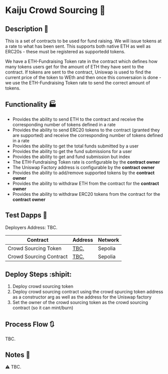 # Kaiju Crowd Sourcing :couple:

## Description :page_with_curl:

This is a set of contracts to be used for fund raising. We will issue tokens at a rate to what has been sent. This supports both native ETH as well as ERC20s - these must be registered as supportedd tokens.

We have a ETH-Fundraising Token rate in the contract which defines how many tokens users get for the amount of ETH they have sent to the contract. If tokens are sent to the contract, Uniswap is used to find the current price of the token to WEth and then once this conversaion is done - we use the ETH-Fundraising Token rate to send the correct amount of tokens. 

## Functionality :factory:

- Provides the ability to send ETH to the contract and receive the corresponding number of tokens defined in a rate
- Provides the ability to send ERC20 tokens to the contract (granted they are supported) and receive the corresponding number of tokens defined in a rate
- Provides the ability to get the total funds submitted by a user
- Provides the ability to get the fund submissions for a user
- Provides the ability to get and fund submission but index
- The ETH-Fundraising Token rate is configurable by the <b>contract owner</b>
- The Uniswap Factory address is configurable by the <b>contract owner</b>
- Provides the ability to add/remove supported tokens by the <b>contract owner</b>
- Provides the ability to withdraw ETH from the contract for the <b>contract owner</b>
- Provides the ability to withdraw ERC20 tokens from the contract for the <b>contract owner</b>

## Test Dapps :construction:

Deployers Address: TBC.

| Contract      | Address       | Network       |
| ------------- | ------------- | ------------- |
| Crowd Sourcing Token | [TBC.](https://sepolia.etherscan.io/address/TBC.#code)     | Sepolia       | 
| Crowd Sourcing Contract | [TBC.](https://sepolia.etherscan.io/address/TBC.#code)     | Sepolia       | 

## Deploy Steps :shipit:

1. Deploy crowd sourcing token
2. Deploy crowd sourcing contract using the crowd spurcing token address as a constructor arg as well as the address for the Uniswap factory
3. Set the owner of the crowd sourcing token as the crowd sourcing contract (so it can mint/burn)

## Process Flow :arrows_clockwise:

TBC.

## Notes :notebook:

:warning: TBC.
